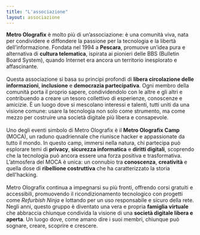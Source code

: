 ```yaml
---
title: "L'associazione"
layout: associazione
---
```

**Metro Olografix** è molto più di un’associazione: è una comunità viva, nata per condividere e diffondere la passione per la tecnologia e la libertà dell’informazione. Fondata nel 1994 a **Pescara**, promuove un’idea pura e alternativa di **cultura telematica**, ispirata ai pionieri delle BBS (Bulletin Board System), quando Internet era ancora un territorio inesplorato e affascinante.
<br /><br />
Questa associazione si basa su principi profondi di **libera circolazione delle informazioni**, **inclusione** e **democrazia partecipativa**. Ogni membro della comunità porta il proprio sapere, condividendolo con le altre e gli altri e contribuendo a creare un tesoro collettivo di esperienze, conoscenze e amicizie. È un luogo dove si mescolano interessi e talenti, tutti uniti da una visione comune: usare la tecnologia non solo come strumento, ma come mezzo per costruire una società digitale più libera e consapevole.
<br /><br />
Uno degli eventi simbolo di Metro Olografix è il **Metro Olografix Camp** (MOCA), un raduno quadriennale che riunisce hacker e appassionate da tutto il mondo. In questo camp, immersi nella natura, chi partecipa può esplorare temi di **privacy**, **sicurezza informatica** e **diritti digitali**, scoprendo che la tecnologia può ancora essere una forza positiva e trasformativa. L’atmosfera del MOCA è unica: un connubio tra **conoscenza**, **creatività** e quella dose di **ribellione costruttiva** che ha caratterizzato la storia dell'hacking.
<br /><br />
Metro Olografix continua a impegnarsi su più fronti, offrendo corsi gratuiti e accessibili, promuovendo il ricondizionamento tecnologico con progetti come *Refurbish Ninja* e lottando per un uso responsabile e sicuro della rete. Negli anni, questo gruppo è diventato una vera e propria **famiglia virtuale** che abbraccia chiunque condivida la visione di una **società digitale libera e aperta**. Un luogo dove, come amano dire i suoi membri, chiunque può sognare, creare, scoprire e crescere.
